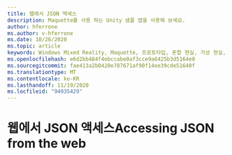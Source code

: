 ```yaml
---
title: 웹에서 JSON 액세스
description: Maquette를 사용 하는 Unity 샘플 앱을 사용해 보세요.
author: hferrone
ms.author: v-hferrone
ms.date: 10/26/2020
ms.topic: article
keywords: Windows Mixed Reality, Maquette, 프로토타입, 혼합 현실, 가상 현실, VR, MR, 피드백, 피드백 허브, 버그
ms.openlocfilehash: e6d2bb484f4ebccabe0af3cce9a6425b3d5164e0
ms.sourcegitcommit: fae413a2b0420e787671af90f14ee39cde51640f
ms.translationtype: MT
ms.contentlocale: ko-KR
ms.lasthandoff: 11/19/2020
ms.locfileid: "94935429"
---
```

# <a name="accessing-json-from-the-web"></a><span data-ttu-id="06c89-104">웹에서 JSON 액세스</span><span class="sxs-lookup"><span data-stu-id="06c89-104">Accessing JSON from the web</span></span>

<!-- TODO(Harrison/Stefan): Need cool header image from tutorial -->

<!-- TODO(Stefan): Create tutorial content and screenshots -->
